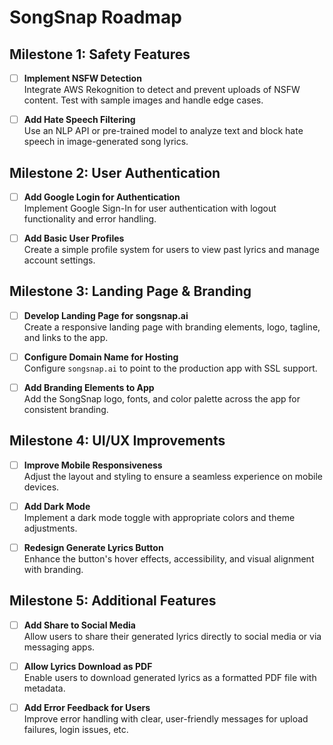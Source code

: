 # SongSnap Roadmap

## Milestone 1: Safety Features
- [ ] **Implement NSFW Detection**  
  Integrate AWS Rekognition to detect and prevent uploads of NSFW content. Test with sample images and handle edge cases.

- [ ] **Add Hate Speech Filtering**  
  Use an NLP API or pre-trained model to analyze text and block hate speech in image-generated song lyrics.

## Milestone 2: User Authentication
- [ ] **Add Google Login for Authentication**  
  Implement Google Sign-In for user authentication with logout functionality and error handling.

- [ ] **Add Basic User Profiles**  
  Create a simple profile system for users to view past lyrics and manage account settings.

## Milestone 3: Landing Page & Branding
- [ ] **Develop Landing Page for songsnap.ai**  
  Create a responsive landing page with branding elements, logo, tagline, and links to the app.

- [ ] **Configure Domain Name for Hosting**  
  Configure `songsnap.ai` to point to the production app with SSL support.

- [ ] **Add Branding Elements to App**  
  Add the SongSnap logo, fonts, and color palette across the app for consistent branding.

## Milestone 4: UI/UX Improvements
- [ ] **Improve Mobile Responsiveness**  
  Adjust the layout and styling to ensure a seamless experience on mobile devices.

- [ ] **Add Dark Mode**  
  Implement a dark mode toggle with appropriate colors and theme adjustments.

- [ ] **Redesign Generate Lyrics Button**  
  Enhance the button's hover effects, accessibility, and visual alignment with branding.

## Milestone 5: Additional Features
- [ ] **Add Share to Social Media**  
  Allow users to share their generated lyrics directly to social media or via messaging apps.

- [ ] **Allow Lyrics Download as PDF**  
  Enable users to download generated lyrics as a formatted PDF file with metadata.

- [ ] **Add Error Feedback for Users**  
  Improve error handling with clear, user-friendly messages for upload failures, login issues, etc.
